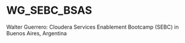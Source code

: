 # WG_SEBC_BSAS
Walter Guerrero: Cloudera Services Enablement Bootcamp (SEBC) in Buenos Aires, Argentina
